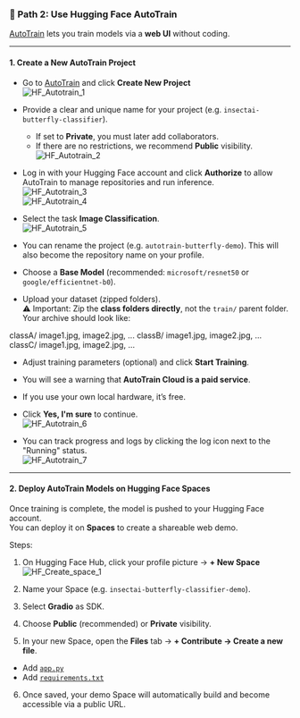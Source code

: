 ### 📌 Path 2: Use Hugging Face AutoTrain  

[AutoTrain](https://huggingface.co/autotrain) lets you train models via a **web UI** without coding.  

---

#### 1. Create a New AutoTrain Project  

- Go to [AutoTrain](https://huggingface.co/autotrain) and click **Create New Project**  
  ![HF_Autotrain_1](HF_Autotrain_1.png)  

- Provide a clear and unique name for your project (e.g. `insectai-butterfly-classifier`).  
  - If set to **Private**, you must later add collaborators.  
  - If there are no restrictions, we recommend **Public** visibility.  
  ![HF_Autotrain_2](HF_Autotrain_2.png)  

- Log in with your Hugging Face account and click **Authorize** to allow AutoTrain to manage repositories and run inference.  
  ![HF_Autotrain_3](HF_Autotrain_3.png)  
  ![HF_Autotrain_4](HF_Autotrain_4.png)  

- Select the task **Image Classification**.  
  ![HF_Autotrain_5](HF_Autotrain_5.png)  

- You can rename the project (e.g. `autotrain-butterfly-demo`). This will also become the repository name on your profile.  

- Choose a **Base Model** (recommended: `microsoft/resnet50` or `google/efficientnet-b0`).  

- Upload your dataset (zipped folders).  
  ⚠️ Important: Zip the **class folders directly**, not the `train/` parent folder.  
  Your archive should look like:
  
classA/ image1.jpg, image2.jpg, ...
classB/ image1.jpg, image2.jpg, ...
classC/ image1.jpg, image2.jpg, ...


- Adjust training parameters (optional) and click **Start Training**.  

- You will see a warning that **AutoTrain Cloud is a paid service**.  
- If you use your own local hardware, it’s free.  
- Click **Yes, I'm sure** to continue.  
![HF_Autotrain_6](HF_Autotrain_6.png)  

- You can track progress and logs by clicking the log icon next to the "Running" status.  
![HF_Autotrain_7](HF_Autotrain_7.png)  

---

#### 2. Deploy AutoTrain Models on Hugging Face Spaces  

Once training is complete, the model is pushed to your Hugging Face account.  
You can deploy it on **Spaces** to create a shareable web demo.  

Steps:  

1. On Hugging Face Hub, click your profile picture → **+ New Space**  
 ![HF_Create_space_1](HF_Create_space_1.png)  

2. Name your Space (e.g. `insectai-butterfly-classifier-demo`).  

3. Select **Gradio** as SDK.  

4. Choose **Public** (recommended) or **Private** visibility.  

5. In your new Space, open the **Files** tab → **+ Contribute → Create a new file**.  
 - Add [`app.py`](../Hugging_Face_Spaces_Demo/Hugging%20Face%20Spaces%20for%20Autotrain/app.py)  
 - Add [`requirements.txt`](../Hugging_Face_Spaces_Demo/Hugging%20Face%20Spaces%20for%20Autotrain/requirements.txt)  

6. Once saved, your demo Space will automatically build and become accessible via a public URL.  

